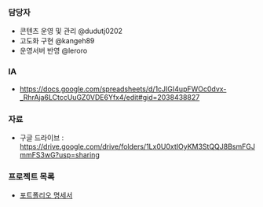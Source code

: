 ### 담당자
- 콘텐츠 운영 및 관리 @dudutj0202
- 고도화 구현 @kangeh89 
- 운영서버 반영 @leroro 

### IA 
-  https://docs.google.com/spreadsheets/d/1cJIGI4upFWOc0dvx-_RhrAja6LCtccUuGZ0VDE6Yfx4/edit#gid=2038438827
### 자료
- 구글 드라이브 : https://drive.google.com/drive/folders/1Lx0U0xtIOyKM3StQQJ8BsmFGJmmFS3wG?usp=sharing

### 프로젝트 목록
- [포트폴리오 명세서](https://docs.google.com/spreadsheets/d/1cpcdEieqKM8h_jEGwOwDmCQqadVTJ6Ufne--PghTMYg/edit?usp=sharing)
